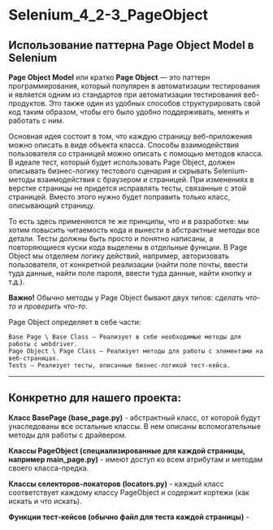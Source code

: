 # Selenium_4_2-3_PageObject
## Использование паттерна Page Object Model в Selenium

**Page Object Model** или кратко **Page Object** — это паттерн программирования, который популярен в автоматизации тестирования и является одним из стандартов при автоматизации тестирования веб-продуктов. Это также один из удобных способов структурировать свой код таким образом, чтобы его было удобно поддерживать, менять и работать с ним.

Основная идея состоит в том, что каждую страницу веб-приложения можно описать в виде объекта класса. Способы взаимодействия пользователя со страницей можно описать с помощью методов класса. В идеале тест, который будет использовать Page Object, должен описывать бизнес-логику тестового сценария и скрывать Selenium-методы взаимодействия с браузером и страницей. При изменениях в верстке страницы не придется исправлять тесты, связанные с этой страницей. Вместо этого нужно будет поправить только класс, описывающий страницу.

То есть здесь применяются те же принципы, что и в разработке: мы хотим повысить читаемость кода и вынести в абстрактные методы все детали. Тесты должны быть просто и понятно написаны, а повторяющиеся куски кода выделены в отдельные функции. В Page Object мы отделяем логику действий, например, авторизовать пользователя, от конкретной реализации (найти поле почты, ввести туда данные, найти поле пароля, ввести туда данные, найти кнопку и т.д.). 

**Важно!** Обычно методы у Page Object бывают двух типов: *сделать что-то* и *проверить что-то*.

Page Object определяет в себе части:
```
Base Page \ Base Class — Реализует в себе необходимые методы для работы с webdriver.
Page Object \ Page Class — Реализует методы для работы с элементами на веб-страницах.
Tests — Реализует тесты, описанные бизнес-логикой тест-кейса.
```
---
## Конкретно для нашего проекта:

**Класс BasePage (base_page.py)** - абстрактный класс, от которой будут унаследованы все остальные классы. В нем описаны вспомогательные методы для работы с драйвером.

**Классы PageObject (специализированные для каждой страницы, например main_page.py)** - имеют доступ ко всем атрибутам и методам своего класса-предка.

**Классы селекторов-локаторов (locators.py)** - каждый класс соответствует каждому классу PageObject и содержит кортежи (как искать и что искать).

**Функции тест-кейсов (обычно файл для теста каждой страницы)** - 